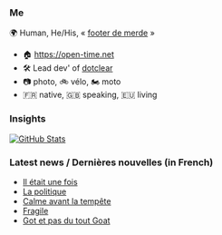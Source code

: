 ### Me

🌍 Human, He/His, « [footer de merde](https://open-time.net/post/2013/07/17/La-veritable-histoire-du-Footer-de-merde-) » 
* 🏠 https://open-time.net 
* 🛠️ Lead dev' of [dotclear](https://git.dotclear.org/dev/dotclear)
* 📷 photo, 🚲 vélo, 🏍️ moto 
* 🇫🇷 native, 🇬🇧 speaking, 🇪🇺 living

### Insights

[![GitHub Stats](https://github-readme-stats-sigma-five.vercel.app/api?username=franck-paul)](https://github.com/franck-paul)

### Latest news / Dernières nouvelles (in French)

<!-- BLOG-POST-LIST:START -->
- [Il était une fois](https://open-time.net/post/2024/09/10/Il-etait-une-fois)
- [La politique](https://open-time.net/post/2024/09/09/La-politique)
- [Calme avant la tempête](https://open-time.net/post/2024/09/08/Calme-avant-la-tempete)
- [Fragile](https://open-time.net/post/2024/09/07/Fragile)
- [Got et pas du tout Goat](https://open-time.net/post/2024/09/06/Got-et-pas-du-tout-Goat)
<!-- BLOG-POST-LIST:END -->
